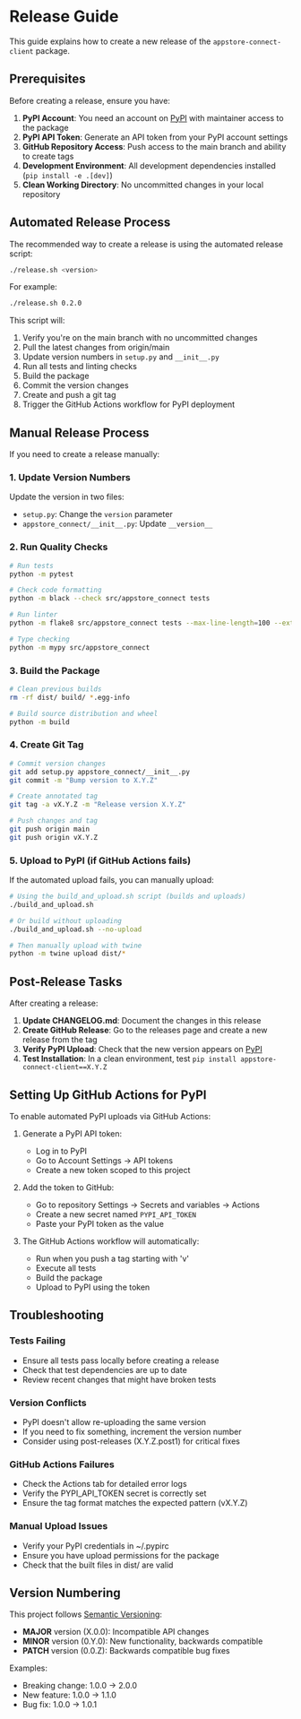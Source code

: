 # Release Guide

This guide explains how to create a new release of the `appstore-connect-client` package.

## Prerequisites

Before creating a release, ensure you have:

1. **PyPI Account**: You need an account on [PyPI](https://pypi.org/) with maintainer access to the package
2. **PyPI API Token**: Generate an API token from your PyPI account settings
3. **GitHub Repository Access**: Push access to the main branch and ability to create tags
4. **Development Environment**: All development dependencies installed (`pip install -e .[dev]`)
5. **Clean Working Directory**: No uncommitted changes in your local repository

## Automated Release Process

The recommended way to create a release is using the automated release script:

```bash
./release.sh <version>
```

For example:
```bash
./release.sh 0.2.0
```

This script will:
1. Verify you're on the main branch with no uncommitted changes
2. Pull the latest changes from origin/main
3. Update version numbers in `setup.py` and `__init__.py`
4. Run all tests and linting checks
5. Build the package
6. Commit the version changes
7. Create and push a git tag
8. Trigger the GitHub Actions workflow for PyPI deployment

## Manual Release Process

If you need to create a release manually:

### 1. Update Version Numbers

Update the version in two files:
- `setup.py`: Change the `version` parameter
- `appstore_connect/__init__.py`: Update `__version__`

### 2. Run Quality Checks

```bash
# Run tests
python -m pytest

# Check code formatting
python -m black --check src/appstore_connect tests

# Run linter
python -m flake8 src/appstore_connect tests --max-line-length=100 --extend-ignore=E203,W503

# Type checking
python -m mypy src/appstore_connect
```

### 3. Build the Package

```bash
# Clean previous builds
rm -rf dist/ build/ *.egg-info

# Build source distribution and wheel
python -m build
```

### 4. Create Git Tag

```bash
# Commit version changes
git add setup.py appstore_connect/__init__.py
git commit -m "Bump version to X.Y.Z"

# Create annotated tag
git tag -a vX.Y.Z -m "Release version X.Y.Z"

# Push changes and tag
git push origin main
git push origin vX.Y.Z
```

### 5. Upload to PyPI (if GitHub Actions fails)

If the automated upload fails, you can manually upload:

```bash
# Using the build_and_upload.sh script (builds and uploads)
./build_and_upload.sh

# Or build without uploading
./build_and_upload.sh --no-upload

# Then manually upload with twine
python -m twine upload dist/*
```

## Post-Release Tasks

After creating a release:

1. **Update CHANGELOG.md**: Document the changes in this release
2. **Create GitHub Release**: Go to the releases page and create a new release from the tag
3. **Verify PyPI Upload**: Check that the new version appears on [PyPI](https://pypi.org/project/appstore-connect-client/)
4. **Test Installation**: In a clean environment, test `pip install appstore-connect-client==X.Y.Z`

## Setting Up GitHub Actions for PyPI

To enable automated PyPI uploads via GitHub Actions:

1. Generate a PyPI API token:
   - Log in to PyPI
   - Go to Account Settings → API tokens
   - Create a new token scoped to this project

2. Add the token to GitHub:
   - Go to repository Settings → Secrets and variables → Actions
   - Create a new secret named `PYPI_API_TOKEN`
   - Paste your PyPI token as the value

3. The GitHub Actions workflow will automatically:
   - Run when you push a tag starting with 'v'
   - Execute all tests
   - Build the package
   - Upload to PyPI using the token

## Troubleshooting

### Tests Failing
- Ensure all tests pass locally before creating a release
- Check that test dependencies are up to date
- Review recent changes that might have broken tests

### Version Conflicts
- PyPI doesn't allow re-uploading the same version
- If you need to fix something, increment the version number
- Consider using post-releases (X.Y.Z.post1) for critical fixes

### GitHub Actions Failures
- Check the Actions tab for detailed error logs
- Verify the PYPI_API_TOKEN secret is correctly set
- Ensure the tag format matches the expected pattern (vX.Y.Z)

### Manual Upload Issues
- Verify your PyPI credentials in ~/.pypirc
- Ensure you have upload permissions for the package
- Check that the built files in dist/ are valid

## Version Numbering

This project follows [Semantic Versioning](https://semver.org/):

- **MAJOR** version (X.0.0): Incompatible API changes
- **MINOR** version (0.Y.0): New functionality, backwards compatible
- **PATCH** version (0.0.Z): Backwards compatible bug fixes

Examples:
- Breaking change: 1.0.0 → 2.0.0
- New feature: 1.0.0 → 1.1.0
- Bug fix: 1.0.0 → 1.0.1